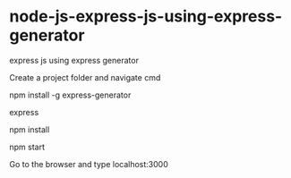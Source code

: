 # node-js-express-js-using-express-generator
express js using express generator


Create a project folder and navigate cmd

npm install -g express-generator

express

npm install

npm start

Go to the browser and type localhost:3000
